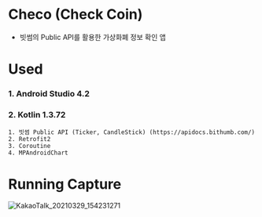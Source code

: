 # Checo (Check Coin)
  - 빗썸의 Public API를 활용한 가상화폐 정보 확인 앱
  
# Used
  ### 1. Android Studio 4.2
  ### 2. Kotlin 1.3.72
    1. 빗썸 Public API (Ticker, CandleStick) (https://apidocs.bithumb.com/)
    2. Retrofit2
    3. Coroutine
    4. MPAndroidChart
    
# Running Capture
![KakaoTalk_20210329_154231271](https://user-images.githubusercontent.com/65227900/112796920-9f353500-90a5-11eb-82c3-0f8d851de294.png)
